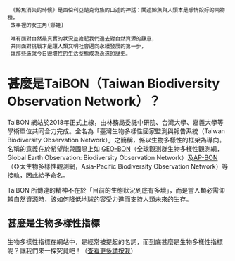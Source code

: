 
     《鯨魚消失的時候》是西伯利亞楚克奇族的口述的神話：闡述鯨魚與人類本是感情姣好的兩物種，
     故事裡的女主角(娜娃)
     
     唯有面對自然最真實的狀況並擔起我們過去對自然資源的肆意，
     共同面對挑戰才是讓人類文明社會邁向永續發展的第一步，
     讓那些造就今日毀壞性的生活型態成為永遠的歷史。
     
 
 

# 甚麼是TaiBON（Taiwan Biodiversity Observation Network）？

TaiBON 網站於2018年正式上線，由林務局委託中研院、台灣大學、嘉義大學等學術單位共同合力完成。全名為「臺灣生物多樣性國家監測與報告系統（Taiwan Biodiversity Observation Network）」之簡稱，係以生物多樣性的框架為導向。名稱的意義在於希望能與國際上如 [GEO-BON](http://geobon.org/)（全球觀測群生物多樣性觀測網，Global Earth Observation: Biodiversity Observation 
Network）及[AP-BON](http://www.esabii.biodic.go.jp/ap-bon/index.html)（亞太生物多樣性觀測網，Asia-Pacific Biodiversity Observation Network）等接軌，因此給予命名。

TaiBON 所傳達的精神不在於「目前的生態狀況到底有多壞」，而是當人類必需仰賴自然資源時，該如何降低地球的容受力進而支持人類未來的生存。






## 甚麼是生物多樣性指標

生物多樣性指標在網站中，是經常被提起的名詞，而到底甚麼是生物多樣性指標呢？讓我們來一探究竟吧！（[查看更多請按我](https://github.com/TaiBON/portal_webpages/blob/master/Indicator/Indicator%20and%20monitoring.md)）



